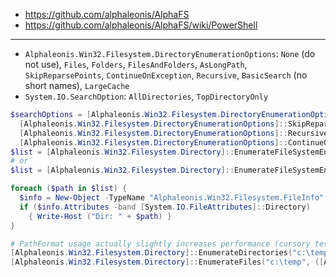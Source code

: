 * https://github.com/alphaleonis/AlphaFS
* https://github.com/alphaleonis/AlphaFS/wiki/PowerShell
---
* `Alphaleonis.Win32.Filesystem.DirectoryEnumerationOptions`: `None` (do not use), `Files`, `Folders`, `FilesAndFolders`,
  `AsLongPath`, `SkipReparsePoints`, `ContinueOnException`, `Recursive`, `BasicSearch` (no short names), `LargeCache`
* `System.IO.SearchOption`: `AllDirectories`, `TopDirectoryOnly`

```powershell
$searchOptions = [Alphaleonis.Win32.Filesystem.DirectoryEnumerationOptions]::Folders -bor `
  [Alphaleonis.Win32.Filesystem.DirectoryEnumerationOptions]::SkipReparsePoints -bor `
  [Alphaleonis.Win32.Filesystem.DirectoryEnumerationOptions]::Recursive -bor `
  [Alphaleonis.Win32.Filesystem.DirectoryEnumerationOptions]::ContinueOnException
$list = [Alphaleonis.Win32.Filesystem.Directory]::EnumerateFileSystemEntries("c:\temp", '*', $searchOptions)
# or
$list = [Alphaleonis.Win32.Filesystem.Directory]::EnumerateFileSystemEntries("c:\temp", '*', [System.IO.SearchOption]::AllDirectories)

foreach ($path in $list) {
  $info = New-Object -TypeName "Alphaleonis.Win32.Filesystem.FileInfo" -ArgumentList $path
  if ($info.Attributes -band [System.IO.FileAttributes]::Directory)
    { Write-Host ("Dir: " + $path) }
}

# PathFormat usage actually slightly increases performance (cursory tests show ~10% less time)
[Alphaleonis.Win32.Filesystem.Directory]::EnumerateDirectories("c:\temp", ([Alphaleonis.Win32.Filesystem.PathFormat]::FullPath))
[Alphaleonis.Win32.Filesystem.Directory]::EnumerateFiles("c:\temp", ([Alphaleonis.Win32.Filesystem.PathFormat]::FullPath))

```
